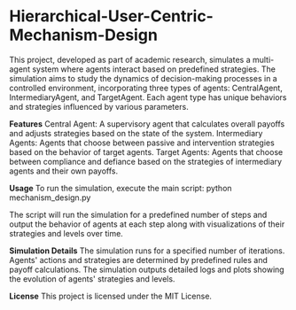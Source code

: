 # Hierarchical-User-Centric-Mechanism-Design

This project, developed as part of academic research, simulates a multi-agent system where agents interact based on predefined strategies. The simulation aims to study the dynamics of decision-making processes in a controlled environment, incorporating three types of agents: CentralAgent, IntermediaryAgent, and TargetAgent. Each agent type has unique behaviors and strategies influenced by various parameters.

**Features**
Central Agent: A supervisory agent that calculates overall payoffs and adjusts strategies based on the state of the system.
Intermediary Agents: Agents that choose between passive and intervention strategies based on the behavior of target agents.
Target Agents: Agents that choose between compliance and defiance based on the strategies of intermediary agents and their own payoffs.

**Usage**
To run the simulation, execute the main script:
python mechanism_design.py

The script will run the simulation for a predefined number of steps and output the behavior of agents at each step along with visualizations of their strategies and levels over time.

**Simulation Details**
The simulation runs for a specified number of iterations.
Agents' actions and strategies are determined by predefined rules and payoff calculations.
The simulation outputs detailed logs and plots showing the evolution of agents' strategies and levels.

**License**
This project is licensed under the MIT License.

